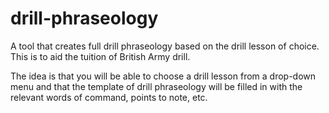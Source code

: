 # drill-phraseology
A tool that creates full drill phraseology based on the drill lesson of choice. This is to aid the tuition of British Army drill.

The idea is that you will be able to choose a drill lesson from a drop-down menu and that the template of drill phraseology will be filled in with the relevant words of command, points to note, etc.

